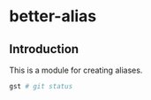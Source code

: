 # better-alias

## Introduction

This is a module for creating aliases.

```ps1
gst # git status

```
